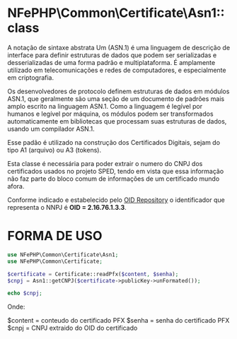 # NFePHP\Common\Certificate\Asn1::class

A notação de sintaxe abstrata Um (ASN.1) é uma linguagem de descrição de interface para definir estruturas de dados que podem ser serializadas e desserializadas de uma forma padrão e multiplataforma. É amplamente utilizado em telecomunicações e redes de computadores, e especialmente em criptografia.

Os desenvolvedores de protocolo definem estruturas de dados em módulos ASN.1, que geralmente são uma seção de um documento de padrões mais amplo escrito na linguagem ASN.1. Como a linguagem é legível por humanos e legível por máquina, os módulos podem ser transformados automaticamente em bibliotecas que processam suas estruturas de dados, usando um compilador ASN.1.

Esse padão é utilizado na construção dos Certificados Digitais, sejam do tipo A1 (arquivo) ou A3 (tokens).

Esta classe é necessária para poder extrair o numero do CNPJ dos certificados usados no projeto SPED, tendo em vista que essa informação não faz parte do bloco comum de informações de um certificado mundo afora.

Conforme indicado e estabelecido pelo [OID Repository](http://www.oid-info.com/cgi-bin/display?oid=2.16.76.1.3.3&action=display) o identificador que representa o NNPJ é **OID = 2.16.76.1.3.3**.

# FORMA DE USO

```php
use NFePHP\Common\Certificate\Asn1;
use NFePHP\Common\Certificate;

$certificate = Certificate::readPfx($content, $senha);
$cnpj = Asn1::getCNPJ($certificate->publicKey->unFormated());

echo $cnpj;
```

Onde:

$content = conteudo do certificado PFX
$senha = senha do certificado PFX
$cnpj = CNPJ extraido do OID do certificado

